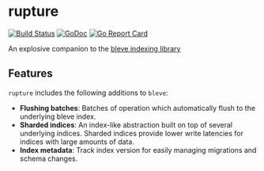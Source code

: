 # rupture

[![Build Status](https://travis-ci.org/ethantkoenig/rupture.svg?branch=master)](https://travis-ci.org/ethantkoenig/rupture) [![GoDoc](https://godoc.org/github.com/ethantkoenig/rupture?status.svg)](https://godoc.org/github.com/ethantkoenig/rupture) [![Go Report Card](https://goreportcard.com/badge/blevesearch/bleve)](https://goreportcard.com/report/blevesearch/bleve)

An explosive companion to the [bleve indexing library](https://www.github.com/blevesearch/bleve)

## Features

`rupture` includes the following additions to `bleve`:

- __Flushing batches__: Batches of operation which automatically flush to the underlying bleve index.
- __Sharded indices__: An index-like abstraction built on top of several underlying indices. Sharded indices provide lower write latencies for indices with large amounts of data.
- __Index metadata__: Track index version for easily managing migrations and schema changes.

